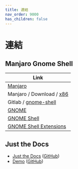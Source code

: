 ```yaml
---
title: 連結
nav_order: 9000
has_children: false
---
```



# 連結




## Manjaro Gnome Shell

| Link |
| ---- |
| [Manjaro](https://manjaro.org/) |
| Manjaro / Download / [x86](https://manjaro.org/products/download/x86)
| Gitlab / [gnome-shell](https://gitlab.gnome.org/GNOME/gnome-shell) |
| [GNOME](https://www.gnome.org/) |
| [GNOME Shell](https://wiki.gnome.org/Projects/GnomeShell) |
| [GNOME Shell Extensions](https://extensions.gnome.org/) |




## Just the Docs

* [Just the Docs](https://pmarsceill.github.io/just-the-docs/) ([GitHub](https://github.com/pmarsceill/just-the-docs))
* [Demo](https://pmarsceill.github.io/jtd-remote/) ([GitHub](https://github.com/pmarsceill/jtd-remote))
